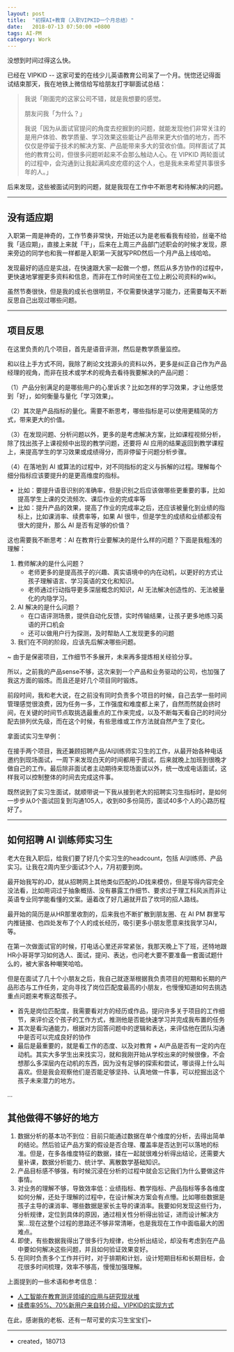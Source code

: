 ```yaml
---
layout: post
title:  "初探AI+教育（入职VIPKID一个月总结）"
date:   2018-07-13 07:50:00 +0800
tags: AI-PM
category: Work
---
```



没想到时间过得这么快。

已经在 VIPKID -- 这家可爱的在线少儿英语教育公司呆了一个月。恍惚还记得面试结束那天，我在地铁上微信给写给朋友打字聊面试总结：

> 我说「刚面完的这家公司不错，就是我想要的感觉。
> 
> 朋友问我「为什么？」
> 
> 我说「因为从面试官提问的角度去挖掘到的问题，就能发现他们非常关注的是用户体验、教学质量、学习效果这些能让产品带来更大价值的地方，而不仅仅是停留于技术的解决方案、产品能带来多大的营收价值。同样面试了其他的教育公司，但很多问题听起来不会那么触动人心。在 VIPKID 两轮面试的过程中，会沟通到让我起满鸡皮疙瘩的这个人，也是我未来希望共事很多年的人。」

后来发现，这些被面试问到的问题，就是我现在工作中不断思考和待解决的问题。

---

## 没有适应期

入职第一周是神奇的，工作节奏非常快，开始还以为是老板看我有经验，丝毫不给我「适应期」，直接上来就「干」，后来在上周三产品部门述职会的时候才发现，原来旁边的同学也和我一样都是入职第一天就写PRD然后一个月产品上线哈哈。

发现最好的适应是实战，在快速跟大家一起做一个想，然后从多方协作的过程中，更快速地掌握更多资料和信息，而非在工作时间坐在工位上刷公司资料的wiki。

虽然节奏很快，但是我的成长也很明显，不仅需要快速学习能力，还需要每天不断反思自己出现过哪些问题。

---

## 项目反思

在这里负责的几个项目，首先是语音评测，然后是教学质量监控。

和以往上手方式不同，我除了刷论文找源头的资料以外，更多是纠正自己作为产品经理的视角，而非在技术或学术的视角去看待我要解决的产品问题：

（1）产品分别满足的是哪些用户的心里诉求？比如怎样的学习效果，才让他感觉到「好」，如何衡量与量化「学习效果」。

（2）其次是产品指标的量化。需要不断思考，哪些指标是可以使用更精简的方式，带来更大的价值。


（3）在发现问题、分析问题以外，更多的是考虑解决方案，比如课程视频分析，除了找出孩子上课视频中出现的教学问题，还要将 AI 应用的结果返回到教学课程上，来提高学生的学习效果或成绩得分，而非停留于问题分析步骤。

（4）在落地到 AI 或算法的过程中，对不同指标的定义与拆解的过程。理解每个细分指标应该要提升的是更高维度的指标。

- 比如：要提升语音识别的准确率，但是识别之后应该做哪些更重要的事，比如提高学生上课的交流频次、课后作业的完成率等
- 比如：提升产品的效果，提高了作业的完成率之后，还应该被量化到业绩的指标上，比如课消率、续费率等，如果 AI 很牛，但是学生的成绩和业绩都没有很大的提升，那么 AI 是否有足够的价值？


这也需要我不断思考：AI 在教育行业要解决的是什么样的问题？下面是我粗浅的理解：

1. 教师解决的是什么问题？
    - 老师更多的是提高孩子的兴趣、真实语境中的内在动机，以更好的方式让孩子理解语言、学习英语的文化和知识。
    - 老师通过行动指导更多深层概念的知识，AI 无法解决创造性的、无法被量化的内隐学习。
2. AI 解决的是什么问题？
    - 在口语评测场景，提供自动化反馈，实时传输结果，让孩子更多地练习英语的开口机会
    - 还可以做用户行为探测，及时帮助人工发现更多的问题
3. 我们在不同的阶段，应该先后解决哪些问题。

~ 由于是保密项目，工作细节不多展开，未来再多提炼相关经验分享。

所以，之前我的产品sense不够，这次来到一个产品和业务驱动的公司，也加强了我这方面的锻炼。而且还是好几个项目同时锻炼。


前段时间，我和老大说，在之前没有同时负责多个项目的时候，自己去学一些时间管理感觉很浪费，因为任务一多，工作强度和难度都上来了，自然而然就会挤时间，在关键的时间节点取挑选最重点的工作来完成，以及不断每天看自己的时间分配去排列优先级，而在这个时候，有些思维或工作方法就自然产生了变化。

拿面试实习生举例：

在接手两个项目，我还兼顾招聘产品/AI训练师实习生的工作，从最开始各种电话邀约到现场面试，一周下来发现白天的时间都用于面试，后来就晚上加班到很晚才做自己的工作。最后除非面试者主动期待来现场面试以外，统一改成电话面试，这样我可以控制整体的时间去完成这件事。

既然说到了实习生面试，就顺带说一下我从接到老大的招聘实习生指标时，是如何一步步从0个面试回复到沟通105人，收到80多份简历，面试40多个人的心路历程好了。

---

## 如何招聘 AI 训练师实习生


老大在我入职后，给我们要了好几个实习生的headcount，包括 AI训练师、产品实习。让我在2周内至少面试3个人，7月初要到岗。

最开始我写的JD，就从招聘网上其他类似匹配的JD找来模仿，但是写得内容完全没法看，比如用词过于抽象概括、没有暴露工作细节、要求过于理工科风派而非让英语专业同学能看懂的文案。逼着改了好几遍就开启了坎坷的招人路线。

最开始的简历是从HR那里收割的，后来我也不断扩散到朋友圈、在 AI PM 群里写内推链接、也四处发布了个人的成长经历，吸引更多小朋友愿意来找我学习AI，等。

在第一次做面试官的时候，打电话心里还非常紧张，我那天晚上下了班，还特地跟HR小哥哥学习如何选人、面试，提问、表达，也问老大要不要准备一套面试题什么的，被大家各种嘲笑哈哈。

但是在面试了几十个小朋友之后，我自己就逐渐根据我负责项目的短期和长期的产品形态与工作任务，定向寻找了岗位匹配度最高的小朋友，也慢慢知道如何去挑选重点问题来考察这帮孩子。

- 首先是岗位匹配度，我需要看对方的经历或作品，提问许多关于项目的工作细节，来评价这个孩子的工作方式，推测他是否能快速学习并完成我布置的任务
- 其次是看沟通能力，根据对方回答问题中的逻辑和表达，来评估他在团队沟通中是否可以完成良好的协作
- 最后是最重要的，就是看工作的态度、以及对教育 + AI产品是否有一定的内在动机。其实大多学生出来找实习，就和我刚开始从学校出来的时候很像，不会想那么多深层内在动机的东西，因为没有足够的探索和尝试，哪谈得上什么叫喜欢。但是我会观察他们是否能足够坚持、认真地做一件事，可以挖掘出这个孩子未来潜力的地方。


...

## 其他做得不够好的地方


1. 数据分析的基本功不到位：目前只能通过数据在单个维度的分析，去得出简单的结论。然后验证产品方案的假设是否合理、覆盖率是否达到可以落地的标准。但是，在多各维度特征的数据，揉在一起就很难分析得出结论，还需要大量补课，数据分析能力、统计学、离散数学基础知识。
2. 产品目标感不够强，有时候沉浸在分析的过程中就会忘记我们为什么要做这件事情。
3. 对业务的理解不够，导致效率低：业绩指标、教学指标、产品指标等多各维度如何分解，还处于理解的过程中，在设计解决方案会有点懵。比如哪些数据是孩子主导的课消率、哪些数据是家长主导的课消率。我要如何发现这些行为，分析规律，定位到具体的原因，通过相关性分析得出验证，进而设计解决方案...现在这整个过程的思路还不够非常清晰，也是我现在工作中面临最大的困难点。
4. 即使，有些数据我得出了很多行为规律，也分析出结论，却没有考虑到在产品中要如何解决这些问题，并且如何验证效果变好。
5. 在同时负责多个工作并行时，对于排期和计划，设计短期目标和长期目标，会花很多时间梳理，效率不够高，慢慢加强理解。



上面提到的一些术语和参考信息：

- [人工智能在教育测评领域的应用与研究现状堆](https://www.jiemodui.com/N/97456.html)
- [续费率95%、70%新用户来自转介绍，VIPKID的实现方式](http://oa.xdf.cn/portals/news_content.php?flag=industry&aid=8423278)


在此，感谢我的老板、还有一帮可爱的实习生宝宝们~


---

- created，180713









